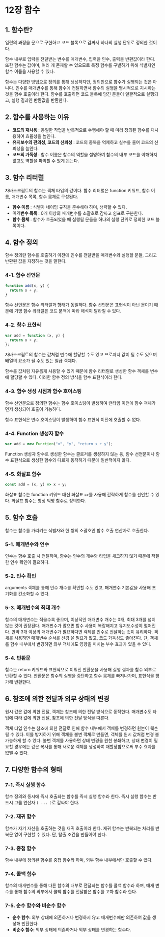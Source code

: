 # **12장 함수**

## 1. 함수란?

일련의 과정을 문으로 구현하고 코드 블록으로 감싸서 하나의 실행 단위로 정의한 것이다.

함수 내부로 입력을 전달받는 변수를 매개변수, 입력을 인수, 출력을 반환값이라 한다. 또한 함수는 값이며, 여러 개 존재할 수 있으므로 특정 함수를 구별하기 위해 식별자인 함수 이름을 사용할 수 있다.

함수는 다양한 방법으로 정의를 통해 생성하지만, 정의만으로 함수가 실행되는 것은 아니다. 인수를 매개변수를 통해 함수에 전달하면서 함수의 실행을 명시적으로 지시하는 것을 함수 호출이라 한다. 함수를 호출하면 코드 블록에 담긴 문들이 일괄적으로 실행되고, 실행 결과인 반환값을 반환한다.

## 2. 함수를 사용하는 이유

- **코드의 재사용** : 동일한 작업을 반복적으로 수행해야 할 때 미리 정의된 함수를 재사용하여 효율성을 높인다.
- **유지보수의 편의성, 코드의 신뢰성** : 코드의 중복을 억제하고 실수를 줄여 코드의 신뢰성을 높인다.
- **코드의 가독성** : 함수 이름은 함수의 역할을 설명하여 함수의 내부 코드를 이해하지 않고도 역할을 파악할 수 있게 돕는다.

## 3. 함수 리터럴

자바스크립트의 함수는 객체 타입의 값이다. 함수 리터럴은 function 키워드, 함수 이름, 매개변수 목록, 함수 몸체로 구성된다.

- **함수 이름** : 식별자 네이밍 규칙을 준수해야 하며, 생략할 수 있다.
- **매개변수 목록** : 0개 이상의 매개변수를 소괄호로 감싸고 쉼표로 구분한다.
- **함수 몸체** : 함수가 호출되었을 때 실행될 문들을 하나의 실행 단위로 정의한 코드 블록이다.

## 4. 함수 정의

함수 정의란 함수를 호출하기 이전에 인수를 전달받을 매개변수와 실행할 문들, 그리고 반환된 값을 지정하는 것을 말한다.

### 4-1. 함수 선언문

```js
function add(x, y) {
  return x + y;
}
```

함수 선언문은 함수 리터럴과 형태가 동일하다. 함수 선언문은 표현식이 아닌 문이기 때문에 기명 함수 리터럴은 코드 문맥에 따라 해석이 달라질 수 있다.

### 4-2. 함수 표현식

```js
var add = function (x, y) {
  return x + y;
};
```

자바스크립트의 함수는 값처럼 변수에 할당할 수도 있고 프로퍼티 값이 될 수도 있으며 배열의 요소가 될 수도 있는 일급 객체다.

함수를 값처럼 자유롭게 사용할 수 있기 때문에 함수 리터럴로 생성한 함수 객체를 변수에 할당할 수 있다. 이러한 함수 정의 방식을 함수 표현식이라 한다.

### 4-3. 함수 생성 시점과 함수 호이스팅

함수 선언문으로 정의한 함수는 함수 호이스팅이 발생하여 런타임 이전에 함수 객체가 먼저 생성되어 호출이 가능하다.

함수 표현식은 변수 호이스팅이 발생하여 함수 표현식 이전에 호출할 수 없다.

### 4-4. Function 생성자 함수

```js
var add = new Function("x", "y", "return x + y");
```

Function 생성자 함수로 생성한 함수는 클로저를 생성하지 않는 등, 함수 선언문이나 함수 표현식으로 생성한 함수와 다르게 동작하기 때문에 일반적이지 않다.

### 4-5. 화살표 함수

```js
const add = (x, y) => x + y;
```

화살표 함수는 function 키워드 대신 화살표 `=>`를 사용해 간략하게 함수를 선언할 수 있다. 화살표 함수는 항상 익명 함수로 정의한다.

## 5. 함수 호출

함수는 함수를 가리키는 식별자와 한 쌍의 소괄호인 함수 호출 연산자로 호출한다.

### 5-1. 매개변수와 인수

인수는 함수 호출 시 전달하며, 함수는 인수의 개수와 타입을 체크하지 않기 때문에 적절한 인수 확인이 필요하다.

### 5-2. 인수 확인

arguments 객체를 통해 인수 개수를 확인할 수도 있고, 매개변수 기본값을 사용해 초기화를 간소화할 수 있다.

### 5-3. 매개변수의 최대 개수

함수의 매개변수는 적을수록 좋으며, 이상적인 매개변수 개수는 0개, 최대 3개를 넘지 않는 것이 권장된다. 매개변수가 많으면 함수 사용이 복잡해지고 유지보수성이 떨어진다. 만약 3개 이상의 매개변수가 필요하다면 객체를 인수로 전달하는 것이 유리하다. 객체를 사용하면 매개변수 순서를 신경 쓸 필요가 없고, 코드 가독성도 좋아진다. 단, 객체를 함수 내부에서 변경하면 외부 객체에도 영향을 미치는 부수 효과가 있을 수 있다.

### 5-4. 반환문

함수는 return 키워드와 표현식으로 이뤄진 반환문을 사용해 실행 결과를 함수 외부로 반환할 수 있다. 반환문은 함수의 실행을 중단하고 함수 몸체를 빠져나가며, 표현식을 평가해 반환한다.

## 6. 참조에 의한 전달과 외부 상태의 변경

원시 값은 값에 의한 전달, 객체는 참조에 의한 전달 방식으로 동작한다. 매개변수도 타입에 따라 값에 의한 전달, 참조에 의한 전달 방식을 따른다.

객체 타입 인수는 참조에 의한 전달로 인해 함수 내부에서 객체를 변경하면 원본이 훼손될 수 있다. 이를 방지하기 위해 객체를 불변 객체로 만들면, 객체를 원시 값처럼 변경 불가능하게 할 수 있다. 불변 객체를 사용하면 상태 변경을 원천 봉쇄하고, 상태 변경이 필요할 경우에는 깊은 복사를 통해 새로운 객체를 생성하여 재할당함으로써 부수 효과를 없앨 수 있다.

## 7. 다양한 함수의 형태

### 7-1. 즉시 실행 함수

함수 정의와 동시에 즉시 호출되는 함수를 즉시 실행 함수라 한다. 즉시 실행 함수는 반드시 그룹 연산자 `( ... )`로 감싸야 한다.

### 7-2. 재귀 함수

함수가 자기 자신을 호출하는 것을 재귀 호출이라 한다. 재귀 함수는 반복되는 처리를 반복문 없이 구현할 수 있다. 단, 탈출 조건을 만들어야 한다.

### 7-3. 중첩 함수

함수 내부에 정의된 함수를 중첩 함수라 하며, 외부 함수 내부에서만 호출할 수 있다.

### 7-4. 콜백 함수

함수의 매개변수를 통해 다른 함수의 내부로 전달되는 함수를 콜백 함수라 하며, 매개 변수를 통해 함수의 외부에서 콜백 함수를 전달받은 함수를 고차 함수라 한다.

### 7-5. 순수 함수와 비순수 함수

- **순수 함수**: 외부 상태에 의존하거나 변경하지 않고 매개변수에만 의존하여 값을 생성해 반환한다.
- **비순수 함수**: 외부 상태에 의존하거나 외부 상태를 변경하는 함수다.
